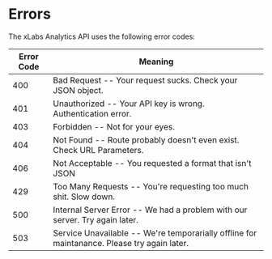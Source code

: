 # Errors

The xLabs Analytics API uses the following error codes:

Error Code | Meaning
---------- | -------
400 | Bad Request -- Your request sucks. Check your JSON object.
401 | Unauthorized -- Your API key is wrong. Authentication error.
403 | Forbidden -- Not for your eyes.
404 | Not Found -- Route probably doesn't even exist. Check URL Parameters.
406 | Not Acceptable -- You requested a format that isn't JSON
429 | Too Many Requests -- You're requesting too much shit. Slow down.
500 | Internal Server Error -- We had a problem with our server. Try again later.
503 | Service Unavailable -- We're temporarially offline for maintanance. Please try again later.
